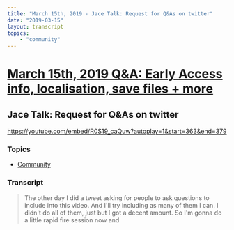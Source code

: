 ```yaml
---
title: "March 15th, 2019 - Jace Talk: Request for Q&As on twitter"
date: "2019-03-15"
layout: transcript
topics: 
    - "community"
---
```

# [March 15th, 2019 Q&A: Early Access info, localisation, save files + more](../2019-03-15.md)
## Jace Talk: Request for Q&As on twitter
https://youtube.com/embed/R0S19_caQuw?autoplay=1&start=363&end=379
### Topics
* [Community](../topics/community.md)

### Transcript

> The other day I did a tweet asking for people to ask questions to include
> into this video. And I'll try
> including as many of them I can. I didn't do all of them, just
> but I got a decent amount. So I'm gonna do a little rapid fire session now and
